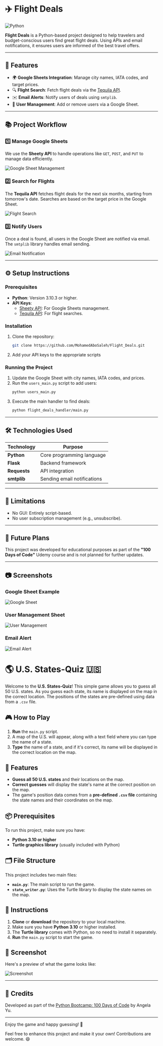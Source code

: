 
# ✈️ Flight Deals  
![Python](https://img.shields.io/badge/Python-3.10%2B-blue)  

**Flight Deals** is a Python-based project designed to help travelers and budget-conscious users find great flight deals. Using APIs and email notifications, it ensures users are informed of the best travel offers.  

---

## 📌 Features  
- 🌍 **Google Sheets Integration**: Manage city names, IATA codes, and target prices.  
- 🔍 **Flight Search**: Fetch flight deals via the [Tequila API](https://tequila.kiwi.com/portal/getting-started).  
- ✉️ **Email Alerts**: Notify users of deals using `smtplib`.  
- 📝 **User Management**: Add or remove users via a Google Sheet.  

---

## 📚 Project Workflow  

### 1️⃣ Manage Google Sheets  
We use the **Sheety API** to handle operations like `GET`, `POST`, and `PUT` to manage data efficiently.  

![Google Sheet Management](https://github.com/MohamedAboSaleh/Flight_Deals/assets/135134225/5e026fd5-55e5-446b-9909-e65a06b733e6)  

### 2️⃣ Search for Flights  
The **Tequila API** fetches flight deals for the next six months, starting from tomorrow's date. Searches are based on the target price in the Google Sheet.  

![Flight Search](https://github.com/MohamedAboSaleh/Flight_Deals/assets/135134225/e740155f-5881-40c7-a2da-cae92f190f86)  

### 3️⃣ Notify Users  
Once a deal is found, all users in the Google Sheet are notified via email. The `smtplib` library handles email sending.  

![Email Notification](https://github.com/MohamedAboSaleh/Flight_Deals/assets/135134225/4332f078-13d0-4f65-8318-abdb8ddadd85)  

---

## ⚙️ Setup Instructions  

### Prerequisites  
- **Python**: Version 3.10.3 or higher.  
- **API Keys**:  
  - [Sheety API](https://sheety.co): For Google Sheets management.  
  - [Tequila API](https://tequila.kiwi.com/portal/getting-started): For flight searches.  

### Installation  
1. Clone the repository:  
   ```bash
   git clone https://github.com/MohamedAboSaleh/Flight_Deals.git
   ```  
2. Add your API keys to the appropriate scripts  


### Running the Project  
1. Update the Google Sheet with city names, IATA codes, and prices.  
2. Run the `users_main.py` script to add users:  
   ```bash
   python users_main.py
   ```  
3. Execute the main handler to find deals:  
   ```bash
   python flight_deals_handler/main.py
   ```  

---

## 🛠️ Technologies Used  
| Technology     | Purpose                             |  
|-----------------|-------------------------------------|  
| **Python**      | Core programming language          |  
| **Flask**       | Backend framework                  |  
| **Requests**    | API integration                    |  
| **smtplib**     | Sending email notifications        |  

---

## 🚧 Limitations  
- No GUI: Entirely script-based.  
- No user subscription management (e.g., unsubscribe).  

---

## 🎯 Future Plans  
This project was developed for educational purposes as part of the **"100 Days of Code"** Udemy course and is not planned for further updates.  


---

## 📷 Screenshots  

### Google Sheet Example  
![Google Sheet](https://github.com/MohamedAboSaleh/Flight_Deals/assets/135134225/5e026fd5-55e5-446b-9909-e65a06b733e6)  

### User Management Sheet  
![User Management](https://github.com/MohamedAboSaleh/Flight_Deals/assets/135134225/e740155f-5881-40c7-a2da-cae92f190f86)  

### Email Alert  
![Email Alert](https://github.com/MohamedAboSaleh/Flight_Deals/assets/135134225/4332f078-13d0-4f65-8318-abdb8ddadd85)  

# 🌎 U.S. States-Quiz 🇺🇸

Welcome to the **U.S. States-Quiz**! This simple game allows you to guess all 50 U.S. states. As you guess each state, its name is displayed on the map in the correct location. The positions of the states are pre-defined using data from a `.csv` file.

## 🎮 How to Play

1. **Run** the `main.py` script.
2. A map of the U.S. will appear, along with a text field where you can type the name of a state.
3. **Type** the name of a state, and if it's correct, its name will be displayed in the correct location on the map.


## 🚀 Features

- **Guess all 50 U.S. states** and their locations on the map.
- **Correct guesses** will display the state's name at the correct position on the map.
- The game's position data comes from a **pre-defined `.csv` file** containing the state names and their coordinates on the map.

## 📦 Prerequisites

To run this project, make sure you have:

- **Python 3.10 or higher**
- **Turtle graphics library** (usually included with Python)

## 🗂 File Structure

This project includes two main files:

- **`main.py`**: The main script to run the game.
- **`state_writer.py`**: Uses the Turtle library to display the state names on the map.

## 📝 Instructions

1. **Clone** or **download** the repository to your local machine.
2. Make sure you have **Python 3.10** or higher installed.
3. The **Turtle library** comes with Python, so no need to install it separately.
4. **Run** the `main.py` script to start the game.

## 📸 Screenshot

Here's a preview of what the game looks like:

![Screenshot](https://github.com/MohamedAboSaleh/U.S.-States-Quiz/assets/135134225/cafe102d-fa3c-4d9b-b384-183c384a5344)


---

## 📜 Credits  

Developed as part of the [Python Bootcamp: 100 Days of Code](https://www.udemy.com/course/100-days-of-code/) by Angela Yu.  

---

Enjoy the game and happy guessing! 🌟


Feel free to enhance this project and make it your own! Contributions are welcome. 😄  

